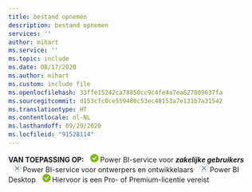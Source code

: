 ```yaml
---
title: bestand opnemen
description: bestand opnemen
services: ''
author: mihart
ms.service: ''
ms.topic: include
ms.date: 08/17/2020
ms.author: mihart
ms.custom: include file
ms.openlocfilehash: 33ffe15242ca78850cc9c4fe4a7ea627009637fa
ms.sourcegitcommit: d153cfc0ce559480c53ec48153a7e131b7a31542
ms.translationtype: HT
ms.contentlocale: nl-NL
ms.lasthandoff: 09/29/2020
ms.locfileid: "91528114"
---
```

<Token>**VAN TOEPASSING OP:** ![Is van toepassing op.](media/yes.png)Power BI-service voor ***zakelijke gebruikers*** ![Is niet van toepassing op.](media/no.png)Power BI-service voor ontwerpers en ontwikkelaars ![Is niet van toepassing op.](media/no.png)Power BI Desktop ![Is van toepassing op.](media/yes.png)Hiervoor is een Pro- of Premium-licentie vereist </Token>
